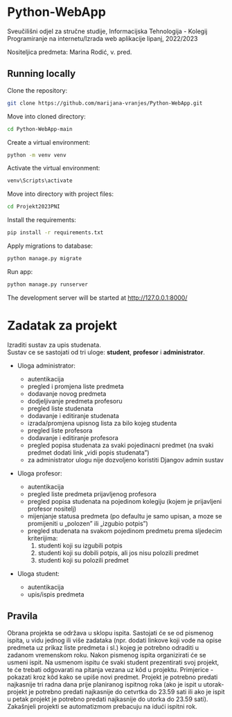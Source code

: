 # Python-WebApp

Sveučilišni odjel za stručne studije, Informacijska Tehnologija - 
Kolegij Programiranje na internetu/Izrada web aplikacije
lipanj, 2022/2023

Nositeljica predmeta: Marina Rodić, v. pred.  

## Running locally  

Clone the repository:
```bash
git clone https://github.com/marijana-vranjes/Python-WebApp.git
```

Move into cloned directory: 
```bash
cd Python-WebApp-main
```

Create a virtual environment:
```bash
python -m venv venv
```

Activate the virtual environment:
```bash
venv\Scripts\activate
```

Move into directory with project files:
```bash
cd Projekt2023PNI
```

Install the requirements:
```bash
pip install -r requirements.txt
```

Apply migrations to database:
```bash
python manage.py migrate
```

Run app:
```bash
python manage.py runserver
```
The development server will be started at http://127.0.0.1:8000/  

# Zadatak za projekt

Izraditi sustav za upis studenata.  
Sustav ce se sastojati od tri uloge: **student**, **profesor** i **administrator**.

- Uloga administrator:
    - autentikacija
    - pregled i promjena liste predmeta
    - dodavanje novog predmeta
    - dodjeljivanje predmeta profesoru
    - pregled liste studenata
    - dodavanje i editiranje studenata
    - izrada/promjena upisnog lista za bilo kojeg studenta
    - pregled liste profesora
    - dodavanje i editiranje profesora
    - pregled popisa studenata za svaki pojedinacni predmet (na svaki predmet dodati link „vidi popis studenata”)
    - za administrator ulogu nije dozvoljeno koristiti Djangov admin sustav  

- Uloga profesor:
    - autentikacija
    - pregled liste predmeta prijavljenog profesora
    - pregled popisa studenata na pojedinom kolegiju (kojem je prijavljeni profesor nositelj)
    - mijenjanje statusa predmeta (po defaultu je samo upisan, a moze se promijeniti u „polozen” ili „izgubio potpis”)
    - pregled studenata na svakom pojedinom predmetu prema sljedecim kriterijima:
        1. studenti koji su izgubili potpis
        2. studenti koji su dobili potpis, ali jos nisu polozili predmet
        3. studenti koji su polozili predmet  

- Uloga student:
    - autentikacija
    - upis/ispis predmeta  

## Pravila
Obrana projekta se održava u sklopu ispita. Sastojati će se od pismenog ispita, u vidu jednog ili više zadataka (npr. dodati linkove koji vode na opise predmeta uz prikaz liste predmeta i sl.) kojeg je potrebno odraditi u zadanom vremenskom roku. Nakon pismenog ispita organizirati će se usmeni ispit. Na usmenom ispitu će svaki student prezentirati svoj projekt, te će trebati odgovarati na pitanja vezana uz kôd u projektu. Primjerice - pokazati kroz kôd kako se upiše novi predmet. Projekt je potrebno predati najkasnije tri radna dana prije planiranog ispitnog roka (ako je ispit u utorak-projekt je potrebno predati najkasnije do cetvrtka do 23.59 sati ili ako je ispit u petak projekt je potrebno predati najkasnije do utorka do 23.59 sati). Zakašnjeli projekti se automatizmom prebacuju na idući ispitni rok.
